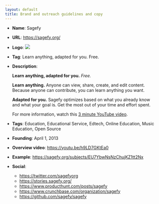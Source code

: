 ```yaml
---
layout: default
title: Brand and outreach guidelines and copy
---
```


- **Name**: Sagefy
- **URL**: https://sagefy.org/
- **Logo**: ![](https://raw.githubusercontent.com/sagefy/sagefy/master/nginx/astrolabe-white-square.png)
- **Tag**: Learn anything, adapted for you. Free.
- **Description**:

  **Learn anything, adapted for you.** _Free._

  **Learn anything.** Anyone can view, share, create, and edit content. Because anyone can contribute, you can learn anything you want.

  **Adapted for you.** Sagefy optimizes based on what you already know and what your goal is. Get the most out of your time and effort spent.

  For more information, watch this [3 minute YouTube video](https://youtu.be/h9LD7GKtEa0).

- **Tags**: Education, Educational Service, Edtech, Online Education, Music Education, Open Source
- **Founding**: April 1, 2013
- **Overview video**: https://youtu.be/h9LD7GKtEa0
- **Example**: https://sagefy.org/subjects/EU7YbwNsNzChujKZ1tt2Nx
- **Social**:
  - https://twitter.com/sagefyorg
  - https://stories.sagefy.org/
  - https://www.producthunt.com/posts/sagefy
  - https://www.crunchbase.com/organization/sagefy
  - https://github.com/sagefy/sagefy
